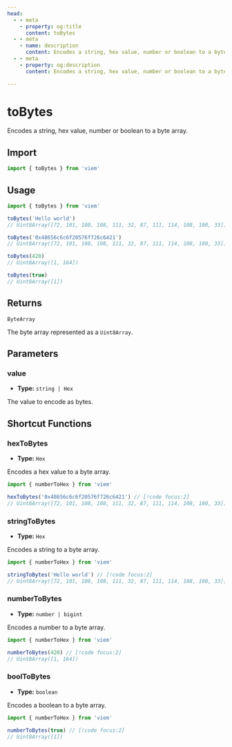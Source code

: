 ```yaml
---
head:
  - - meta
    - property: og:title
      content: toBytes
  - - meta
    - name: description
      content: Encodes a string, hex value, number or boolean to a byte array.
  - - meta
    - property: og:description
      content: Encodes a string, hex value, number or boolean to a byte array.

---
```


# toBytes

Encodes a string, hex value, number or boolean to a byte array.

## Import

```ts
import { toBytes } from 'viem'
```

## Usage

```ts
import { toBytes } from 'viem'

toBytes('Hello world')
// Uint8Array([72, 101, 108, 108, 111, 32, 87, 111, 114, 108, 100, 33])

toBytes('0x48656c6c6f20576f726c6421')
// Uint8Array([72, 101, 108, 108, 111, 32, 87, 111, 114, 108, 100, 33])

toBytes(420)
// Uint8Array([1, 164])

toBytes(true)
// Uint8Array([1])
```

## Returns

`ByteArray`

The byte array represented as a `Uint8Array`.

## Parameters

### value

- **Type:** `string | Hex`

The value to encode as bytes.

## Shortcut Functions

### hexToBytes

- **Type:** `Hex`

Encodes a hex value to a byte array.

```ts
import { numberToHex } from 'viem'

hexToBytes('0x48656c6c6f20576f726c6421') // [!code focus:2]
// Uint8Array([72, 101, 108, 108, 111, 32, 87, 111, 114, 108, 100, 33])
```

### stringToBytes

- **Type:** `Hex`

Encodes a string to a byte array.

```ts
import { numberToHex } from 'viem'

stringToBytes('Hello world') // [!code focus:2]
// Uint8Array([72, 101, 108, 108, 111, 32, 87, 111, 114, 108, 100, 33])
```

### numberToBytes

- **Type:** `number | bigint`

Encodes a number to a byte array.

```ts
import { numberToHex } from 'viem'

numberToBytes(420) // [!code focus:2]
// Uint8Array([1, 164])
```

### boolToBytes

- **Type:** `boolean`

Encodes a boolean to a byte array.

```ts
import { numberToHex } from 'viem'

numberToBytes(true) // [!code focus:2]
// Uint8Array([1])
```
